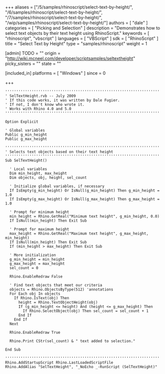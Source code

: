 +++
aliases = ["/5/samples/rhinoscript/select-text-by-height/", "/6/samples/rhinoscript/select-text-by-height/", "/7/samples/rhinoscript/select-text-by-height/", "/wip/samples/rhinoscript/select-text-by-height/"]
authors = [ "dale" ]
categories = [ "Picking and Selection" ]
description = "Demonstrates how to select text objects by their text height using RhinoScript."
keywords = [ "rhinoscript", "vbscript" ]
languages = [ "VBScript" ]
sdk = [ "RhinoScript" ]
title = "Select Text by Height"
type = "samples/rhinoscript"
weight = 1

[admin]
TODO = ""
origin = "http://wiki.mcneel.com/developer/scriptsamples/seltextheight"
picky_sisters = ""
state = ""

[included_in]
platforms = [ "Windows" ]
since = 0

+++

```vbnet
'''''''''''''''''''''''''''''''''''''''''''''''''''''''''''''''''''''''''''''
' SelTextHeight.rvb -- July 2009
' If this code works, it was written by Dale Fugier.
' If not, I don't know who wrote it.
' Works with Rhino 4.0 and 5.0
'''''''''''''''''''''''''''''''''''''''''''''''''''''''''''''''''''''''''''''

Option Explicit

' Global variables
Public g_min_height
Public g_max_height

'''''''''''''''''''''''''''''''''''''''''''''''''''''''''''''''''''''''''''''
' Selects text objects based on their text height
'''''''''''''''''''''''''''''''''''''''''''''''''''''''''''''''''''''''''''''
Sub SelTextHeight()

  ' Local variables
  Dim min_height, max_height
  Dim objects, obj, height, sel_count

  ' Initialize global variables, if necessary
  If IsEmpty(g_min_height) Or IsNull(g_min_height) Then g_min_height = 1.0
  If IsEmpty(g_max_height) Or IsNull(g_max_height) Then g_max_height = 1.0

  ' Prompt for minimum height
  min_height = Rhino.GetReal("Minimum text height", g_min_height, 0.0)
  If IsNull(min_height) Then Exit Sub

  ' Prompt for maximum height
  max_height = Rhino.GetReal("Maximum text height", g_max_height, min_height)
  If IsNull(min_height) Then Exit Sub
  If (min_height > max_height) Then Exit Sub

  ' More initialization
  g_min_height = min_height
  g_max_height = max_height
  sel_count = 0

  Rhino.EnableRedraw False

  ' Find text objects that meet our criteria      
  objects = Rhino.ObjectsByType(512) 'annotations
  For Each obj In objects
    If Rhino.IsText(obj) Then
      height = Rhino.TextObjectHeight(obj)
      If (g_min_height <= height) And (height <= g_max_height) Then
        If Rhino.SelectObject(obj) Then sel_count = sel_count + 1
      End If    
    End If
  Next

  Rhino.EnableRedraw True

  Rhino.Print CStr(sel_count) & " text added to selection."

End Sub

'''''''''''''''''''''''''''''''''''''''''''''''''''''''''''''''''''''''''''''
Rhino.AddStartupScript Rhino.LastLoadedScriptFile
Rhino.AddAlias "SelTextHeight", "_NoEcho _-RunScript (SelTextHeight)"
```
